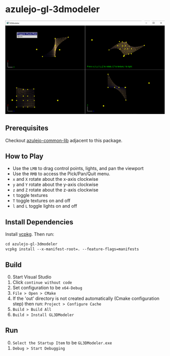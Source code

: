 ﻿
# azulejo-gl-3dmodeler

![GL3DModeler.png](./GL3DModeler.png)

## Prerequisites

Checkout [azulejo-common-lib](https://github.com/miclomba/azulejo-common-lib) adjacent to this package.

## How to Play

+ Use the `LMB` to drag control points, lights, and pan the viewport
+ Use the `RMB` to access the Pick/Pan/Quit menu.
+ `x` and `X` rotate about the x-axis clockwise
+ `y` and `Y` rotate about the y-axis clockwise
+ `z` and `Z` rotate about the z-axis clockwise
+ `t` toggle textures
+ `T` toggle textures on and off
+ `l` and `L` toggle lights on and off

## Install Dependencies

Install [vcpkg](https://github.com/microsoft/vcpkg). Then run:

```
cd azulejo-gl-3dmodeler
vcpkg install --x-manifest-root=. --feature-flags=manifests
```

## Build

0. Start Visual Studio
1. Click `continue without code`
2. Set configuration to be `x64-Debug`
3. `File > Open > CMake`
4. If the 'out' directory is not created automatically (Cmake configuration step) then run: `Project > Configure Cache`
5. `Build > Build All`
6. `Build > Install GL3DModeler`

## Run

0. `Select the Startup Item` to be `GL3DModeler.exe`
1. `Debug > Start Debugging`

